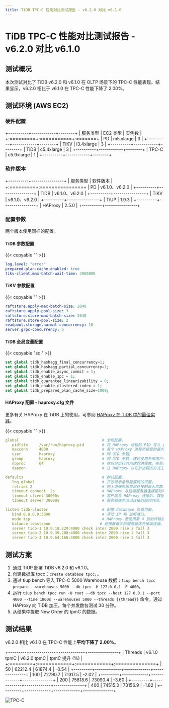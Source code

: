 ```yaml
---
title: TiDB TPC-C 性能对比测试报告 - v6.2.0 对比 v6.1.0
---
```


# TiDB TPC-C 性能对比测试报告 - v6.2.0 对比 v6.1.0

## 测试概况

本次测试对比了 TiDB v6.2.0 和 v6.1.0 在 OLTP 场景下的 TPC-C 性能表现。结果显示，v6.2.0 相比于 v6.1.0 在 TPC-C 性能下降了 2.00%。

## 测试环境 (AWS EC2)

### 硬件配置

+----------+------------+--------+
| 服务类型 | EC2 类型   | 实例数 |
+:=========+:===========+:=======+
| PD       | m5.xlarge  | 3      |
+----------+------------+--------+
| TiKV     | i3.4xlarge | 3      |
+----------+------------+--------+
| TiDB     | c5.4xlarge | 3      |
+----------+------------+--------+
| TPC-C    | c5.9xlarge | 1      |
+----------+------------+--------+

### 软件版本

+----------+----------------+
| 服务类型 | 软件版本       |
+:=========+:===============+
| PD       | v6.1.0、v6.2.0 |
+----------+----------------+
| TiDB     | v6.1.0、v6.2.0 |
+----------+----------------+
| TiKV     | v6.1.0、v6.2.0 |
+----------+----------------+
| TiUP     | 1.9.3          |
+----------+----------------+
| HAProxy  | 2.5.0          |
+----------+----------------+

### 配置参数

两个版本使用同样的配置。

#### TiDB 参数配置

{{< copyable "" >}}

```yaml
log.level: "error"
prepared-plan-cache.enabled: true
tikv-client.max-batch-wait-time: 2000000
```

#### TiKV 参数配置

{{< copyable "" >}}

```yaml
raftstore.apply-max-batch-size: 2048
raftstore.apply-pool-size: 3
raftstore.store-max-batch-size: 2048
raftstore.store-pool-size: 2
readpool.storage.normal-concurrency: 10
server.grpc-concurrency: 6
```

#### TiDB 全局变量配置

{{< copyable "sql" >}}

```sql
set global tidb_hashagg_final_concurrency=1;
set global tidb_hashagg_partial_concurrency=1;
set global tidb_enable_async_commit = 1;
set global tidb_enable_1pc = 1;
set global tidb_guarantee_linearizability = 0;
set global tidb_enable_clustered_index = 1;
set global tidb_prepared_plan_cache_size=1000;
```

#### HAProxy 配置 - haproxy.cfg 文件

更多有关 HAProxy 在 TiDB 上的使用，可参阅 [HAProxy 在 TiDB 中的最佳实践](/best-practices/haproxy-best-practices.md)。

{{< copyable "" >}}

```yaml
global                                     # 全局配置。
   pidfile     /var/run/haproxy.pid        # 将 HAProxy 进程的 PID 写入 pidfile。
   maxconn     4000                        # 每个 HAProxy 进程所接受的最大并发连接数。
   user        haproxy                     # 同 UID 参数。
   group       haproxy                     # 同 GID 参数，建议使用专用用户组。
   nbproc      64                          # 在后台运行时创建的进程数。在启动多个进程转发请求时，确保该值足够大，保证 HAProxy 不会成为瓶颈。
   daemon                                  # 让 HAProxy 以守护进程的方式工作于后台，等同于命令行参数“-D”的功能。当然，也可以在命令行中用“-db”参数将其禁用。

defaults                                   # 默认配置。
   log global                              # 日志继承全局配置段的设置。
   retries 2                               # 向上游服务器尝试连接的最大次数，超过此值便认为后端服务器不可用。
   timeout connect  2s                     # HAProxy 与后端服务器连接超时时间。如果在同一个局域网内，可设置成较短的时间。
   timeout client 30000s                   # 客户端与 HAProxy 连接后，数据传输完毕，即非活动连接的超时时间。
   timeout server 30000s                   # 服务器端非活动连接的超时时间。

listen tidb-cluster                        # 配置 database 负载均衡。
   bind 0.0.0.0:3390                       # 浮动 IP 和 监听端口。
   mode tcp                                # HAProxy 要使用第 4 层的传输层。
   balance leastconn                      # 连接数最少的服务器优先接收连接。`leastconn` 建议用于长会话服务，例如 LDAP、SQL、TSE 等，而不是短会话协议，如 HTTP。该算法是动态的，对于启动慢的服务器，服务器权重会在运行中作调整。
   server tidb-1 10.9.18.229:4000 check inter 2000 rise 2 fall 3       # 检测 4000 端口，检测频率为每 2000 毫秒一次。如果 2 次检测为成功，则认为服务器可用；如果 3 次检测为失败，则认为服务器不可用。
   server tidb-2 10.9.39.208:4000 check inter 2000 rise 2 fall 3
   server tidb-3 10.9.64.166:4000 check inter 2000 rise 2 fall 3
```

## 测试方案

1. 通过 TiUP 部署 TiDB v6.2.0 和 v6.1.0。
2. 创建数据库 tpcc：`create database tpcc;`。
3. 通过 tiup bench 导入 TPC-C 5000 Warehouse 数据：`tiup bench tpcc prepare --warehouses 5000 --db tpcc -H 127.0.0.1 -P 4000`。
4. 运行 `tiup bench tpcc run -U root --db tpcc --host 127.0.0.1 --port 4000 --time 1800s --warehouses 5000 --threads {{thread}}` 命令，通过 HAProxy 向 TiDB 加压，每个并发数各测试 30 分钟。
5. 从结果中提取 New Order 的 tpmC 的数据。

## 测试结果

v6.2.0 相比 v6.1.0 在 TPC-C 性能上**平均下降了 2.00%**。

+---------+-------------+-------------+---------------+
| Threads | v6.1.0 tpmC | v6.2.0 tpmC | tpmC 提升 (%) |
+:========+:============+:============+:==============+
| 50      | 62212.4     | 61874.4     | -0.54         |
+---------+-------------+-------------+---------------+
| 100     | 72790.7     | 71317.5     | -2.02         |
+---------+-------------+-------------+---------------+
| 200     | 75818.6     | 73090.4     | -3.60         |
+---------+-------------+-------------+---------------+
| 400     | 74515.3     | 73156.9     | -1.82         |
+---------+-------------+-------------+---------------+

![TPC-C](/media/tpcc_v610_vs_v620.png)
